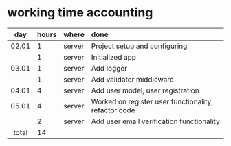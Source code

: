 
# working time accounting

|  day | hours |  where | done |
|:-----:|:-----|:-------|:-----|
| 02.01 |  1   | server |Project setup and configuring |
|       |  1   | server |Initialized app |
| 03.01 |  1   | server |Add logger |
|       |  1   | server |Add validator middleware |
| 04.01 |  4   | server |Add user model, user registration|
| 05.01 |  4   | server |Worked on register user functionality, refactor code|
|       |  2   | server |Add user email verification functionality|
| total |  14  | 
